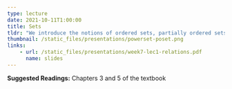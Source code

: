 ```yaml
---
type: lecture
date: 2021-10-11T1:00:00
title: Sets
tldr: "We introduce the notions of ordered sets, partially ordered sets, and equivalence relations with tons of examples."
thumbnail: /static_files/presentations/powerset-poset.png
links: 
    - url: /static_files/presentations/week7-lec1-relations.pdf
      name: slides
---
```

**Suggested Readings:**
Chapters 3 and 5 of the textbook 